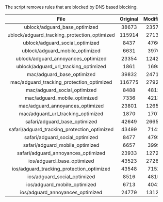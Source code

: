 The script removes rules that are blocked by DNS based blocking.


| File | Original | Modified |
|:----:|:-----:|:-----:|
| ublock/adguard_base_optimized | 38673 | 23576 |
| ublock/adguard_tracking_protection_optimized | 115914 | 27139 |
| ublock/adguard_social_optimized | 8437 | 4766 |
| ublock/adguard_mobile_optimized | 6631 | 3970 |
| ublock/adguard_annoyances_optimized | 23354 | 12424 |
| ublock/adguard_url_tracking_optimized | 1861 | 1698 |
| mac/adguard_base_optimized | 39832 | 24712 |
| mac/adguard_tracking_protection_optimized | 116775 | 27923 |
| mac/adguard_social_optimized | 8488 | 4812 |
| mac/adguard_mobile_optimized | 7336 | 4213 |
| mac/adguard_annoyances_optimized | 23801 | 12650 |
| mac/adguard_url_tracking_optimized | 1870 | 1707 |
| safari/adguard_base_optimized | 42649 | 26650 |
| safari/adguard_tracking_protection_optimized | 43499 | 7142 |
| safari/adguard_social_optimized | 8477 | 4795 |
| safari/adguard_mobile_optimized | 6657 | 3999 |
| safari/adguard_annoyances_optimized | 23933 | 12729 |
| ios/adguard_base_optimized | 43523 | 27260 |
| ios/adguard_tracking_protection_optimized | 43548 | 7152 |
| ios/adguard_social_optimized | 8516 | 4815 |
| ios/adguard_mobile_optimized | 6713 | 4041 |
| ios/adguard_annoyances_optimized | 24779 | 13120 |